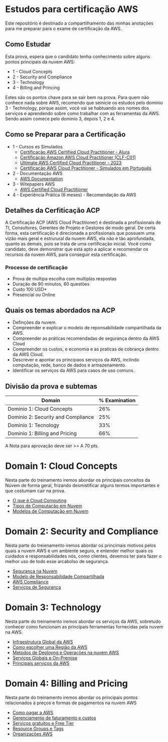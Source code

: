# Estudos para certificação AWS
<p>Este repositório é destinado a compartilhamento das minhas anotações para me preparar para o exame de certificação da AWS.</p>

## Como Estudar
<p>Esta prova, espera que o candidato tenha conhecimento sobre alguns pontos principais da nuvem AWS:</p> 

* 1 - Cloud Concepts 
* 2 - Security and Compliance
* 3 - Technology
* 4 - Billing and Princing

<p>Estes são os pontos chave para se sair bem na prova. Para quem não conhece nada sobre AWS, recomendo que seinicie os estudos pelo dominio 3 - Technology, porque assim, você vai se habtuando aos nomes dos serviços e aprendendo sobre como trabalhar com as ferramentas da AWS. Sendo assim comece pelo dominio 3, depois 1, 2 e 4.</p> 

## Como se Preparar para a Certificação

* 1 - Cursos es Simulados
  * [Certificação AWS Certified Cloud Practitioner - Alura](https://cursos.alura.com.br/formacao-aws-certified-cloud-practitioner)
  * [Certificação Amazon AWS Cloud Practitioner (CLF-C01)](https://www.udemy.com/course/certificacao-aws-cloud-practitioner/)
  * [Ultimate AWS Certified Cloud Practitioner - 2023](https://www.udemy.com/course/aws-certified-cloud-practitioner-new/)
  * [Certificação AWS Cloud Practitioner - Simulados em Português](https://www.udemy.com/course/aws-practitioner-em-portugues/)
* 2 - Documentação AWS
  * [AWS Documentation](https://docs.aws.amazon.com/) 
* 3 - Witepapers AWS
  * [AWS Certified Cloud Practitioner](https://aws.amazon.com/pt/certification/certified-cloud-practitioner/)
* 4 - Experiência Prática (6 meses) - Recomendação da AWS

## Detalhes da Cerfiticação ACP

<p>A Certificação ACP (AWS Cloud Practitioner) é destinada a profissionais de TI, Consultores, Gerentes de Projeto
e Gestores de modo geral. De certa forma, esta certificação é direcionada a profissionais que possuem uma vizão mais geral e estrurural da nuvem AWS, ela não é tão aprofundada, quanto as demais, pois se trata de uma certificação inicial. Você como candidato, deve demonstrar que está apto a aplicar e recomendar os recursos da nuvem AWS, para conseguir esta certificação.</p>

### Processo de certificação

*  Prova de multipa escolha com multiplas respostas
*  Duração de 90 minutos, 60 questões
*  Custo 100 USD*
*  Presencial ou Online

## Quais os temas abordados na ACP

* Definções da nuvem.
* Compreender e explicar o modelo de reponsabilidade compartilhada da AWS.
* Compreender as práticas recomendadas de segurança dentro da AWS Cloud
* Compreender os custos, e economia e as praticas de cobrança dentro da AWS Cloud.
* Descrever e apontar os principaos serviços da AWS, inclindo computação, rede, banco de dados e armazenamento.
* Identificar os serviços da AWS para casos de uso comuns.

## Divisão da prova e subtemas

Domain                                | % Examination
----------------------------------    | -------------
Dominio 1: Cloud Concepts             | 26%
Dominio 2: Security and Compliance    | 25%
Dominio 1: Tecnology                  | 33%
Dominio 1: Billing and Pricing        | 66%

A Nota para aprovação deve ser >= A 70 pts. 

# Domain 1: Cloud Concepts

Nesta parte do treinamento iremos abordar os principais conceitos da Núvem de forma geral, frizando desmistificar alguns termos importantes e que costumam cair na prova.

* [O que é Cloud Computing](/clould-concepts/wath-is-cloud.md)
* [Tipos de Computação em Nuvem](/clould-concepts/cloud-types.md)
* [Modelos de Computação em Nuvem](/clould-concepts/cloud-models.md)

# Domain 2: Security and Compliance

Nesta parte do treienamento iremos abordar os princimais motivos pelos quais a nuvem AWS é um ambiente seguro, e entender melhor quais os cuidados e responsabilidades nós, como clientes, devemos ter para fazer o melhor uso de todo esse arcabolso de segurança.

* [Segurança na Nuvem](/security-compliance/cloud-security.md)
* [Modelo de Responsabilidade Compartilhada](/security-compliance/shared-responsability-model.md)
* [AWS Compliance](/security-compliance/aws-compliance.md)
* [Serviços de Segurança](/security-compliance/security-services.md)

# Domain 3: Technology

Nesta parte do treinamento iremos abordar os serviços da AWS, sobretudo conhecer como funcionam as principais ferramentas fornecidas pela nuvem na AWS.

* [Infraestrutura Global da AWS](./technology/global-infra.md)
* [Como escolher uma Região da AWS](./technology/choosing-region.md)
* [Metodos de Deployng e Operações na nuvem AWS](./technology/deployn-and-operating.md)
* [Serviços Globais e On-Premise](./technology/global-and-on-premise-services.md)
* [Principais serviços da AWS](./technology/main-services.md)


# Domain 4: Billing and Pricing

Nesta parte do treinamento iremos abordar os principais pontos relacionados à preços e formas de pagamentos na nuvem AWS

* [Como pagar a AWS](/billing-pricing/who-to-pay-aws.md)
* [Gerenciamento de faturamento e custos](/billing-pricing/aws-billing-cost-and-management.md)
* [Serviços gratuitos e Free Tier](/billing-pricing/free-services-and-free-tier.md)
* [Resource Groups e Tags](/billing-pricing/resource-groups-and-tags.md)
* [Organizações AWS](/billing-pricing/organizations.md)